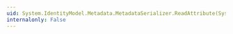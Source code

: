 ```yaml
---
uid: System.IdentityModel.Metadata.MetadataSerializer.ReadAttribute(System.Xml.XmlReader)
internalonly: False
---
```

